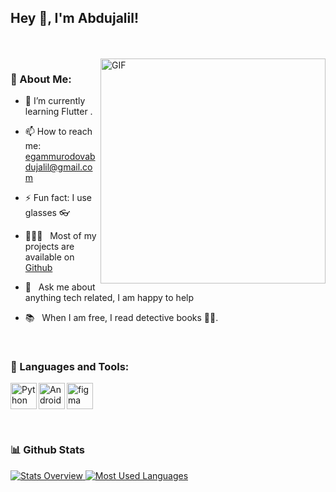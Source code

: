 ## Hey 👋, I'm Abdujalil!
<br/>
<br/>

<img align="right" alt="GIF" src="https://raw.githubusercontent.com/rahul-jha98/rahul-jha98/main/techstack.gif" width="360px"/>
  
### 🧐  About Me:


- 🔋 I’m currently learning Flutter .
- 📫 How to reach me: egammurodovabdujalil@gmail.com
- ⚡ Fun fact: I use glasses 👓
- 👨🏻‍💻 &nbsp; Most of my projects are available on [Github](https://github.com/Abdujalil7?tab=repositories)
- 💬 &nbsp; Ask me about anything tech related, I am happy to help


- 📚 &nbsp; When I am free, I read detective books 🕵️‍♂️. 
<br>

### 🔨 Languages and Tools:


<a href="https://www.python.org" target="_blank"><img align="left" alt="Python" height ="42px" src="https://raw.githubusercontent.com/rahul-jha98/github_readme_icons/main/language_and_tools/square/python/python.svg"></a>
<a href="https://developer.android.com" target="_blank"> <img align="left" alt="Android" height ="42px" src="https://raw.githubusercontent.com/rahul-jha98/github_readme_icons/main/language_and_tools/square/android/android.svg"> </a>
<a href="https://www.figma.com/" target="_blank"> <img src="https://raw.githubusercontent.com/rahul-jha98/github_readme_icons/main/language_and_tools/square/figma/figma.svg" alt="figma" height='42px'/> </a>

<br>


### 📊 Github Stats
<a href='https://github.com/Abdujalil7/github-stats-transparent'>
  
![Stats Overview](https://raw.githubusercontent.com/Abdujalil7/github-stats-transparent/output/generated/overview.svg)
![Most Used Languages](https://raw.githubusercontent.com/Abdujalil7/github-stats-transparent/output/generated/languages.svg)


</a>

<br>

